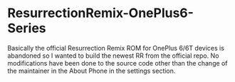 # ResurrectionRemix-OnePlus6-Series
  Basically the official Resurrection Remix ROM for OnePlus 6/6T devices is abandoned so I wanted to build the newest RR from the official repo.  No modifications have been done to the source code other than the change of the maintainer in the About Phone in the settings section.
